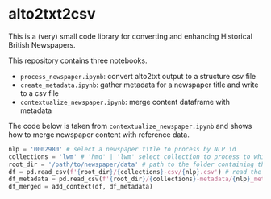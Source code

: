 # alto2txt2csv

This is a (very) small code library for converting and enhancing Historical British Newspapers. 

This repository contains three notebooks.

- `process_newspaper.ipynb`: convert alto2txt output to a structure csv file
- `create_metadata.ipynb`: gather metadata for a newspaper title and write to a csv file
- `contextualize_newspaper.ipynb`: merge content dataframe with metadata 

The code below is taken from `contextualize_newspaper.ipynb` and shows how to merge newspaper content with reference data.

```python
nlp = '0002980' # select a newspaper title to process by NLP id
collections = 'lwm' # 'hmd' | 'lwm' select collection to process to which the title belongs
root_dir = '/path/to/newspaper/data' # path to the folder containing the csv folders
df = pd.read_csv(f'{root_dir}/{collections}-csv/{nlp}.csv') # read the csv file for the selected title
df_metadata = pd.read_csv(f'{root_dir}/{collections}-metadata/{nlp}_metadata.csv') # read the metadata file for the selected title
df_merged = add_context(df, df_metadata)
```